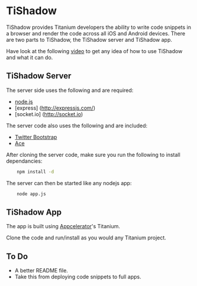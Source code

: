 TiShadow
========

TiShadow provides Titanium developers the ability to write code snippets in a browser
and render the code across all iOS and Android devices. There are two
parts to TiShadow, the TiShadow server and TiShadow app.

Have look at the following [video](http://www.youtube.com/watch?v=xUggUXQArUM) to get any idea of how to use TiShadow and what it can do.


TiShadow Server
---------------
The server side uses the following and are required:

 * [node.js](http://nodejs.org/)
 * [express] (http://expressjs.com/)
 * [socket.io] (http://socket.io)

The server code also uses the following and are included:

 * [Twitter Bootstrap](http://twitter.github.com/bootstrap/)
 * [Ace](https://github.com/ajaxorg/ace)

After cloning the server code, make sure you run the following to
install dependancies:

```bash
    npm install -d
```

The server can then be started like any nodejs app:

```bash
    node app.js
```


TiShadow App
------------
The app is built using [Appcelerator](http://www.appcelerator.com/)'s
Titanium.

Clone the code and run/install as you would any Titanium project.


To Do
-----
 * A better README file.
 * Take this from deploying code snippets to full apps.


